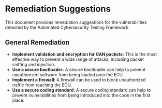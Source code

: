 # Remediation Suggestions
This document provides remediation suggestions for the vulnerabilities detected by the Automated Cybersecurity Testing Framework.

## General Remediation
- **Implement validation and encryption for CAN packets:** This is the most effective way to prevent a wide range of attacks, including packet sniffing and injection.
- **Use a secure bootloader:** A secure bootloader can help to prevent unauthorized software from being loaded onto the ECU.
- **Implement a firewall:** A firewall can be used to block unauthorized traffic from reaching the ECU.
- **Use a secure coding standard:** A secure coding standard can help to prevent vulnerabilities from being introduced into the code in the first place.

